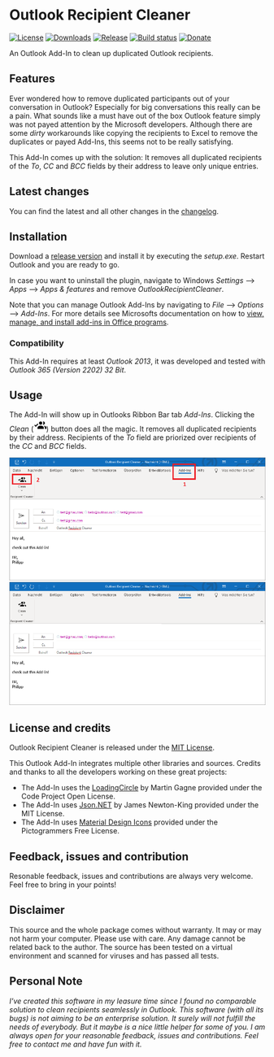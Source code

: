 # Outlook Recipient Cleaner
[![License](https://img.shields.io/github/license/Fruchtzwerg94/OutlookRecipientCleaner)](LICENSE)
[![Downloads](https://img.shields.io/github/downloads/Fruchtzwerg94/OutlookRecipientCleaner/total)](https://tooomm.github.io/github-release-stats/?username=Fruchtzwerg94&repository=OutlookRecipientCleaner)
[![Release](https://img.shields.io/github/v/release/Fruchtzwerg94/OutlookRecipientCleaner)](https://github.com/Fruchtzwerg94/OutlookRecipientCleaner/releases)
[![Build status](https://github.com/Fruchtzwerg94/OutlookRecipientCleaner/actions/workflows/CI_build.yml/badge.svg?branch=master)](https://github.com/Fruchtzwerg94/OutlookRecipientCleaner/actions/workflows/CI_build.yml)
[![Donate](https://img.shields.io/badge/Donate-PayPal-blue.svg)](https://www.paypal.me/SchmidtPh)

An Outlook Add-In to clean up duplicated Outlook recipients.

## Features
Ever wondered how to remove duplicated participants out of your conversation in Outlook? Especially for big conversations this really can be a pain.
What sounds like a must have out of the box Outlook feature simply was not payed attention by the Microsoft developers.
Although there are some *dirty* workarounds like copying the recipients to Excel to remove the duplicates or payed Add-Ins, this seems not to be really satisfying.

This Add-In comes up with the solution: It removes all duplicated recipients of the *To*, *CC* and *BCC* fields by their address to leave only unique entries.

## Latest changes
You can find the latest and all other changes in the [changelog](CHANGELOG.md).

## Installation
Download a [release version](https://github.com/Fruchtzwerg94/OutlookRecipientCleaner/releases) and install it by executing the *setup.exe*. Restart Outlook and you are ready to go.

In case you want to uninstall the plugin, navigate to Windows *Settings* --> *Apps* --> *Apps & features* and remove *OutlookRecipientCleaner*.

Note that you can manage Outlook Add-Ins by navigating to *File* --> *Options* --> *Add-Ins*. For more details see Microsofts documentation on how to [view, manage, and install add-ins in Office programs](https://support.microsoft.com/en-us/office/view-manage-and-install-add-ins-in-office-programs-16278816-1948-4028-91e5-76dca5380f8d).

### Compatibility
This Add-In requires at least *Outlook 2013*, it was developed and tested with *Outlook 365 (Version 2202) 32 Bit*.

## Usage
The Add-In will show up in Outlooks Ribbon Bar tab *Add-Ins*. Clicking the *Clean* (<img src="OutlookRecipientCleaner/OutlookRecipientCleaner/Resources/Clean.png" width="25">) button does all the magic.
It removes all duplicated recipients by their address. Recipients of the *To* field are priorized over recipients of the *CC* and *BCC* fields.

![Before Outlook Recipient Cleaner](doc/BeforeOutlookRecipientCleaner.png)
![After Outlook Recipient Cleaner](doc/AfterOutlookRecipientCleaner.png)

## License and credits
Outlook Recipient Cleaner is released under the [MIT License](LICENSE).

This Outlook Add-In integrates multiple other libraries and sources. Credits and thanks to all the developers working on these great projects:
* The Add-In uses the [LoadingCircle](https://www.codeproject.com/articles/14841/how-to-write-a-loading-circle-animation-in-net) by Martin Gagne provided under the Code Project Open License.
* The Add-In uses [Json.NET](https://www.newtonsoft.com/json) by James Newton-King provided under the MIT License.
* The Add-In uses [Material Design Icons](https://materialdesignicons.com/) provided under the Pictogrammers Free License.

## Feedback, issues and contribution
Resonable feedback, issues and contributions are always very welcome. Feel free to bring in your points!

## Disclaimer
This source and the whole package comes without warranty. It may or may not harm your computer. Please use with care. Any damage cannot be related back to the author. The source has been tested on a virtual environment and scanned for viruses and has passed all tests.

## Personal Note
*I've created this software in my leasure time since I found no comparable solution to clean recipients seamlessly in Outlook. This software (with all its bugs) is not aiming to be an enterprise solution. It surely will not fulfill the needs of everybody. But it maybe is a nice little helper for some of you. I am always open for your reasonable feedback, issues and contributions. Feel free to contact me and have fun with it.*
